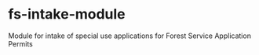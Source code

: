 # fs-intake-module
Module for intake of special use applications for Forest Service Application Permits
